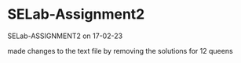 # SELab-Assignment2
SELab-ASSIGNMENT2 on 17-02-23


made changes to the text file by removing the solutions for 12 queens
